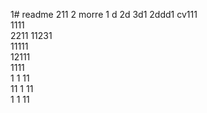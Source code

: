 1# readme 211
2 morre
1 d
2d
3d1 
2ddd1
cv111  
1111  
2211 
11231   
11111     
12111     
1111  
1  1
11  
11
1
11   
1 
1
11
 

